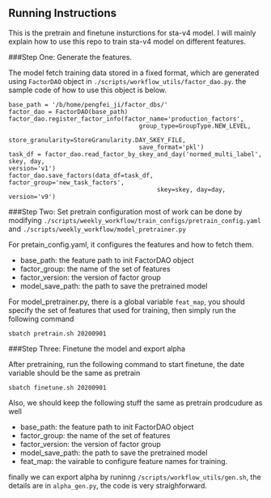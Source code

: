 ## Running Instructions

This is the pretrain and finetune insturctions for sta-v4 model. I will mainly explain how to use this repo to train sta-v4 model on different features.

###Step One: Generate the features.

The model fetch training data stored in a fixed format, which are generated using `FactorDAO` object in `./scripts/workflow_utils/factor_dao.py`. the sample code of how to use this object is below.

```python:
base_path = '/b/home/pengfei_ji/factor_dbs/'
factor_dao = FactorDAO(base_path)
factor_dao.register_factor_info(factor_name='production_factors',
                                    group_type=GroupType.NEW_LEVEL,
                                    store_granularity=StoreGranularity.DAY_SKEY_FILE,
									save_format='pkl')
task_df = factor_dao.read_factor_by_skey_and_day('normed_multi_label', skey, day,
version='v1')
factor_dao.save_factors(data_df=task_df, factor_group='new_task_factors',
                                         skey=skey, day=day, version='v9')
```

###Step Two:  Set pretrain configuration
most of work can be done by modifying `./scripts/weekly_workflow/train_configs/pretrain_config.yaml`
and `./scripts/weekly_workflow/model_pretrainer.py`

For pretain_config.yaml,  it configures the features and how to fetch them.

- base_path: the feature path to init FactorDAO object
- factor_group: the name of the set of features
- factor_version: the version of factor group
- model_save_path: the path to save the pretrained model

For model_pretrainer.py,  there is a global variable `feat_map`,  you should specify the set of features that used for training,  then simply run the following command

```bash:
sbatch pretrain.sh 20200901
```
###Step Three: Finetune the model and export alpha

After pretraining, run the following command to start finetune, the date variable should be the same as pretrain

```bash:
sbatch finetune.sh 20200901
```
Also, we should keep the following stuff the same as pretrain prodcudure as well

- base_path: the feature path to init FactorDAO object
- factor_group: the name of the set of features
- factor_version: the version of factor group
- model_save_path: the path to save the pretrained model
- feat_map: the vairable to configure feature names for training.

finally we can export alpha by runinng `/scripts/workflow_utils/gen.sh`, the details are in  `alpha_gen.py`,  the code is very straighforward.




